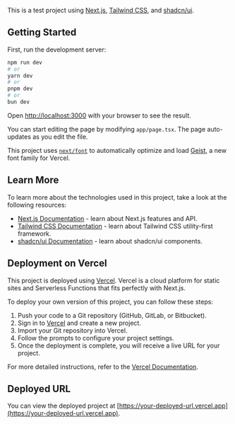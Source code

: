 This is a test project using [Next.js](https://nextjs.org), [Tailwind CSS](https://tailwindcss.com), and [shadcn/ui](https://shadcn.dev).

## Getting Started

First, run the development server:

```bash
npm run dev
# or
yarn dev
# or
pnpm dev
# or
bun dev
```

Open [http://localhost:3000](http://localhost:3000) with your browser to see the result.

You can start editing the page by modifying `app/page.tsx`. The page auto-updates as you edit the file.

This project uses [`next/font`](https://nextjs.org/docs/app/building-your-application/optimizing/fonts) to automatically optimize and load [Geist](https://vercel.com/font), a new font family for Vercel.

## Learn More

To learn more about the technologies used in this project, take a look at the following resources:

- [Next.js Documentation](https://nextjs.org/docs) - learn about Next.js features and API.
- [Tailwind CSS Documentation](https://tailwindcss.com/docs) - learn about Tailwind CSS utility-first framework.
- [shadcn/ui Documentation](https://shadcn.dev/docs) - learn about shadcn/ui components.

## Deployment on Vercel

This project is deployed using [Vercel](https://vercel.com). Vercel is a cloud platform for static sites and Serverless Functions that fits perfectly with Next.js.

To deploy your own version of this project, you can follow these steps:

1. Push your code to a Git repository (GitHub, GitLab, or Bitbucket).
2. Sign in to [Vercel](https://vercel.com) and create a new project.
3. Import your Git repository into Vercel.
4. Follow the prompts to configure your project settings.
5. Once the deployment is complete, you will receive a live URL for your project.

For more detailed instructions, refer to the [Vercel Documentation](https://vercel.com/docs).

## Deployed URL

You can view the deployed project at [https://your-deployed-url.vercel.app](https://your-deployed-url.vercel.app).
